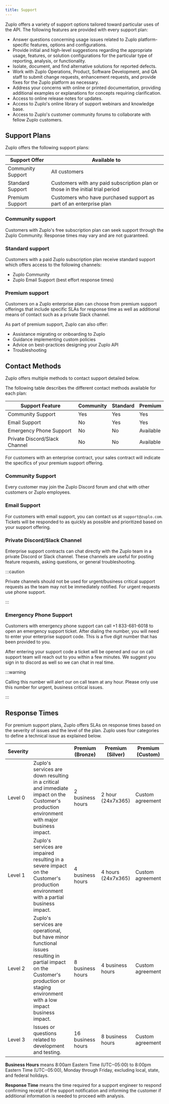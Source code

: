 ```yaml
---
title: Support
---
```


Zuplo offers a variety of support options tailored toward particular uses of the
API. The following features are provided with every support plan:

- Answer questions concerning usage issues related to Zuplo platform-specific
  features, options and configurations.
- Provide initial and high-level suggestions regarding the appropriate usage,
  features, or solution configurations for the particular type of reporting,
  analysis, or functionality.
- Isolate, document, and find alternative solutions for reported defects.
- Work with Zuplo Operations, Product, Software Development, and QA staff to
  submit change requests, enhancement requests, and provide fixes for the Zuplo
  platform as necessary.
- Address your concerns with online or printed documentation, providing
  additional examples or explanations for concepts requiring clarification.
- Access to online release notes for updates.
- Access to Zuplo's online library of support webinars and knowledge base.
- Access to Zuplo's customer community forums to collaborate with fellow Zuplo
  customers.

## Support Plans

Zuplo offers the following support plans:

| Support Offer     | Available to                                                                   |
| ----------------- | ------------------------------------------------------------------------------ |
| Community Support | All customers                                                                  |
| Standard Support  | Customers with any paid subscription plan or those in the initial trial period |
| Premium Support   | Customers who have purchased support as part of an enterprise plan             |

### Community support

Customers with Zuplo's free subscription plan can seek support through the Zuplo
Community. Response times may vary and are not guaranteed.

### Standard support

Customers with a paid Zuplo subscription plan receive standard support which
offers access to the following channels:

- Zuplo Community
- Zuplo Email Support (best effort response times)

### Premium support

Customers on a Zuplo enterprise plan can choose from premium support offerings
that include specific SLAs for response time as well as additional means of
contact such as a private Slack channel.

As part of premium support, Zuplo can also offer:

- Assistance migrating or onboarding to Zuplo
- Guidance implementing custom policies
- Advice on best-practices designing your Zuplo API
- Troubleshooting

## Contact Methods

Zuplo offers multiple methods to contact support detailed below.

The following table describes the different contact methods available for each
plan:

| Support Feature               | Community | Standard | Premium   |
| ----------------------------- | --------- | -------- | --------- |
| Community Support             | Yes       | Yes      | Yes       |
| Email Support                 | No        | Yes      | Yes       |
| Emergency Phone Support       | No        | No       | Available |
| Private Discord/Slack Channel | No        | No       | Available |

For customers with an enterprise contract, your sales contract will indicate the
specifics of your premium support offering.

### Community Support

Every customer may join the Zuplo Discord forum and chat with other customers or
Zuplo employees.

### Email Support

For customers with email support, you can contact us at `support@zuplo.com`.
Tickets will be responded to as quickly as possible and prioritized based on
your support offering.

### Private Discord/Slack Channel

Enterprise support contracts can chat directly with the Zuplo team in a private
Discord or Slack channel. These channels are useful for posting feature
requests, asking questions, or general troubleshooting.

:::caution

Private channels should not be used for urgent/business critical support
requests as the team may not be immediately notified. For urgent requests use
phone support.

:::

### Emergency Phone Support

Customers with emergency phone support can call +1 833-681-6018 to open an
emergency support ticket. After dialing the number, you will need to enter your
enterprise support code. This is a five digit number that has been provided to
you.

After entering your support code a ticket will be opened and our on call support
team will reach out to you within a few minutes. We suggest you sign in to
discord as well so we can chat in real time.

:::warning

Calling this number will alert our on call team at any hour. Please only use
this number for urgent, business critical issues.

:::

## Response Times

For premium support plans, Zuplo offers SLAs on response times based on the
severity of issues and the level of the plan. Zuplo uses four categories to
define a technical issue as explained below.

| Severity |                                                                                                                                                                                       | Premium (Bronze)  | Premium (Silver)   | Premium (Custom) |
| -------- | ------------------------------------------------------------------------------------------------------------------------------------------------------------------------------------- | ----------------- | ------------------ | ---------------- |
| Level 0  | Zuplo's services are down resulting in a critical and immediate impact on the Customer's production environment with major business impact.                                           | 2 business hours  | 2 hour (24x7x365)  | Custom agreement |
| Level 1  | Zuplo's services are impaired resulting in a severe impact on the Customer's production environment with a partial business impact.                                                   | 4 business hours  | 4 hours (24x7x365) | Custom agreement |
| Level 2  | Zuplo's services are operational, but have minor functional issues resulting in partial impact on the Customer's production or staging environment with a low impact business impact. | 8 business hours  | 4 business hours   | Custom agreement |
| Level 3  | Issues or questions related to development and testing.                                                                                                                               | 16 business hours | 8 business hours   | Custom agreement |

**Business Hours** means 8:00am Eastern Time (UTC−05:00) to 8:00pm Eastern Time
(UTC−05:00), Monday through Friday, excluding local, state, and federal
holidays.

**Response Time** means the time required for a support engineer to respond
confirming receipt of the support notification and informing the customer if
additional information is needed to proceed with analysis.

